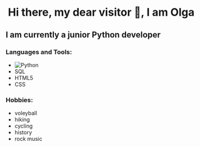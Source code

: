 <h1 align="center"> Hi there, my dear visitor 👋, I am Olga </h1>

## I am currently a junior Python developer

### Languages and Tools:
- ![Python](https://img.shields.io/badge/-python-blue?logo=python&logoColor=#E0FFFF)
- SQL
- HTML5
- CSS

### Hobbies:
- voleyball
- hiking
- cycling
- history
- rock music

